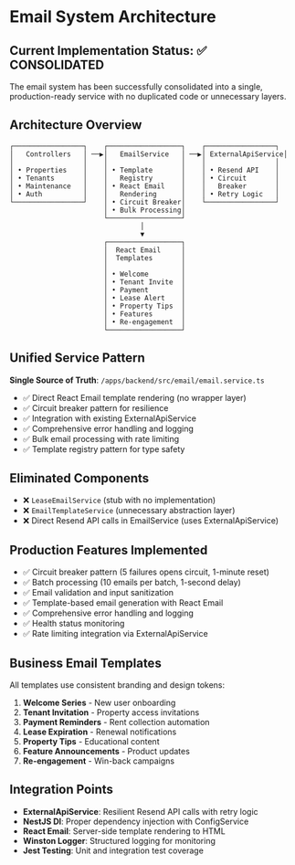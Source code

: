 # Email System Architecture

## Current Implementation Status: ✅ CONSOLIDATED

The email system has been successfully consolidated into a single, production-ready service with no duplicated code or unnecessary layers.

## Architecture Overview

```
┌─────────────────┐    ┌──────────────────┐    ┌─────────────────┐
│   Controllers   │ ──▶│   EmailService   │ ──▶│ ExternalApiService│
│                 │    │                  │    │                 │
│ • Properties    │    │ • Template       │    │ • Resend API    │
│ • Tenants       │    │   Registry       │    │ • Circuit       │
│ • Maintenance   │    │ • React Email    │    │   Breaker       │
│ • Auth          │    │   Rendering      │    │ • Retry Logic   │
└─────────────────┘    │ • Circuit Breaker│    └─────────────────┘
                       │ • Bulk Processing│
                       └──────────────────┘
                                │
                                ▼
                       ┌──────────────────┐
                       │  React Email     │
                       │  Templates       │
                       │                  │
                       │ • Welcome        │
                       │ • Tenant Invite  │
                       │ • Payment        │
                       │ • Lease Alert    │
                       │ • Property Tips  │
                       │ • Features       │
                       │ • Re-engagement  │
                       └──────────────────┘
```

## Unified Service Pattern

**Single Source of Truth**: `/apps/backend/src/email/email.service.ts`
- ✅ Direct React Email template rendering (no wrapper layer)
- ✅ Circuit breaker pattern for resilience
- ✅ Integration with existing ExternalApiService
- ✅ Comprehensive error handling and logging
- ✅ Bulk email processing with rate limiting
- ✅ Template registry pattern for type safety

## Eliminated Components

- ❌ `LeaseEmailService` (stub with no implementation)
- ❌ `EmailTemplateService` (unnecessary abstraction layer)
- ❌ Direct Resend API calls in EmailService (uses ExternalApiService)

## Production Features Implemented

- ✅ Circuit breaker pattern (5 failures opens circuit, 1-minute reset)
- ✅ Batch processing (10 emails per batch, 1-second delay)
- ✅ Email validation and input sanitization
- ✅ Template-based email generation with React Email
- ✅ Comprehensive error handling and logging
- ✅ Health status monitoring
- ✅ Rate limiting integration via ExternalApiService

## Business Email Templates

All templates use consistent branding and design tokens:

1. **Welcome Series** - New user onboarding
2. **Tenant Invitation** - Property access invitations
3. **Payment Reminders** - Rent collection automation
4. **Lease Expiration** - Renewal notifications
5. **Property Tips** - Educational content
6. **Feature Announcements** - Product updates
7. **Re-engagement** - Win-back campaigns

## Integration Points

- **ExternalApiService**: Resilient Resend API calls with retry logic
- **NestJS DI**: Proper dependency injection with ConfigService
- **React Email**: Server-side template rendering to HTML
- **Winston Logger**: Structured logging for monitoring
- **Jest Testing**: Unit and integration test coverage
